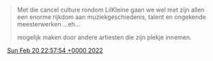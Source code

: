 > Met die cancel culture rondom LilKleine gaan we wel met zijn allen een enorme rijkdom aan muziekgeschiedenis, talent en ongekende meesterwerken …eh…   
>   
> mogelijk maken door andere artiesten die zijn plekje innemen\.

<img src="../../media/tweet.ico" width="12" /> [Sun Feb 20 22:57:54 +0000 2022](https://twitter.com/DromerDenker/status/1495533198079635457)